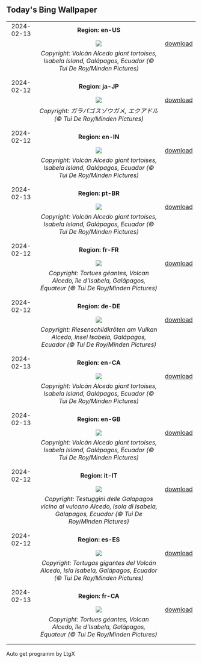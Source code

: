 ## Today's Bing Wallpaper
|      |      |      |
| :----: | :----: | :----: |
|2024-02-13|**Region: en-US**||
||![](https://www.bing.com/th?id=OHR.GiantTortoise_EN-US7034846255_UHD.jpg&pid=hp&w=1152&h=648&rs=1&c=4)| [download](https://www.bing.com/th?id=OHR.GiantTortoise_EN-US7034846255_UHD.jpg)|
||*Copyright: Volcán Alcedo giant tortoises, Isabela Island, Galápagos, Ecuador (© Tui De Roy/Minden Pictures)*
||
|||
|2024-02-12|**Region: ja-JP**||
||![](https://www.bing.com/th?id=OHR.GiantTortoise_JA-JP6597399891_UHD.jpg&pid=hp&w=1152&h=648&rs=1&c=4)| [download](https://www.bing.com/th?id=OHR.GiantTortoise_JA-JP6597399891_UHD.jpg)|
||*Copyright: ガラパゴスゾウガメ, エクアドル (© Tui De Roy/Minden Pictures)*
||
|||
|2024-02-12|**Region: en-IN**||
||![](https://www.bing.com/th?id=OHR.GiantTortoise_EN-IN9689128271_UHD.jpg&pid=hp&w=1152&h=648&rs=1&c=4)| [download](https://www.bing.com/th?id=OHR.GiantTortoise_EN-IN9689128271_UHD.jpg)|
||*Copyright: Volcán Alcedo giant tortoises, Isabela Island, Galápagos, Ecuador (© Tui De Roy/Minden Pictures)*
||
|||
|2024-02-13|**Region: pt-BR**||
||![](https://www.bing.com/th?id=OHR.GiantTortoise_PT-BR2643244597_UHD.jpg&pid=hp&w=1152&h=648&rs=1&c=4)| [download](https://www.bing.com/th?id=OHR.GiantTortoise_PT-BR2643244597_UHD.jpg)|
||*Copyright: Volcán Alcedo giant tortoises, Isabela Island, Galápagos, Ecuador (© Tui De Roy/Minden Pictures)*
||
|||
|2024-02-12|**Region: fr-FR**||
||![](https://www.bing.com/th?id=OHR.GiantTortoise_FR-FR1778987386_UHD.jpg&pid=hp&w=1152&h=648&rs=1&c=4)| [download](https://www.bing.com/th?id=OHR.GiantTortoise_FR-FR1778987386_UHD.jpg)|
||*Copyright: Tortues géantes, Volcan Alcedo, île d'Isabela, Galápagos, Équateur (© Tui De Roy/Minden Pictures)*
||
|||
|2024-02-12|**Region: de-DE**||
||![](https://www.bing.com/th?id=OHR.GiantTortoise_DE-DE4591798432_UHD.jpg&pid=hp&w=1152&h=648&rs=1&c=4)| [download](https://www.bing.com/th?id=OHR.GiantTortoise_DE-DE4591798432_UHD.jpg)|
||*Copyright: Riesenschildkröten am Vulkan Alcedo, Insel Isabela, Galápagos, Ecuador (© Tui De Roy/Minden Pictures)*
||
|||
|2024-02-13|**Region: en-CA**||
||![](https://www.bing.com/th?id=OHR.GiantTortoise_EN-CA0647448469_UHD.jpg&pid=hp&w=1152&h=648&rs=1&c=4)| [download](https://www.bing.com/th?id=OHR.GiantTortoise_EN-CA0647448469_UHD.jpg)|
||*Copyright: Volcán Alcedo giant tortoises, Isabela Island, Galápagos, Ecuador (© Tui De Roy/Minden Pictures)*
||
|||
|2024-02-13|**Region: en-GB**||
||![](https://www.bing.com/th?id=OHR.GiantTortoise_EN-GB9626304730_UHD.jpg&pid=hp&w=1152&h=648&rs=1&c=4)| [download](https://www.bing.com/th?id=OHR.GiantTortoise_EN-GB9626304730_UHD.jpg)|
||*Copyright: Volcán Alcedo giant tortoises, Isabela Island, Galápagos, Ecuador (© Tui De Roy/Minden Pictures)*
||
|||
|2024-02-12|**Region: it-IT**||
||![](https://www.bing.com/th?id=OHR.GiantTortoise_IT-IT7539494378_UHD.jpg&pid=hp&w=1152&h=648&rs=1&c=4)| [download](https://www.bing.com/th?id=OHR.GiantTortoise_IT-IT7539494378_UHD.jpg)|
||*Copyright: Testuggini delle Galapagos vicino al vulcano Alcedo, Isola di Isabela, Galapagos, Ecuador (© Tui De Roy/Minden Pictures)*
||
|||
|2024-02-12|**Region: es-ES**||
||![](https://www.bing.com/th?id=OHR.GiantTortoise_ES-ES0844160920_UHD.jpg&pid=hp&w=1152&h=648&rs=1&c=4)| [download](https://www.bing.com/th?id=OHR.GiantTortoise_ES-ES0844160920_UHD.jpg)|
||*Copyright: Tortugas gigantes del Volcán Alcedo, Isla Isabela, Galápagos, Ecuador (© Tui De Roy/Minden Pictures)*
||
|||
|2024-02-13|**Region: fr-CA**||
||![](https://www.bing.com/th?id=OHR.GiantTortoise_FR-CA7783159591_UHD.jpg&pid=hp&w=1152&h=648&rs=1&c=4)| [download](https://www.bing.com/th?id=OHR.GiantTortoise_FR-CA7783159591_UHD.jpg)|
||*Copyright: Tortues géantes, Volcan Alcedo, île d'Isabela, Galápagos, Équateur (© Tui De Roy/Minden Pictures)*
||
|||

Auto get programm by LtgX

